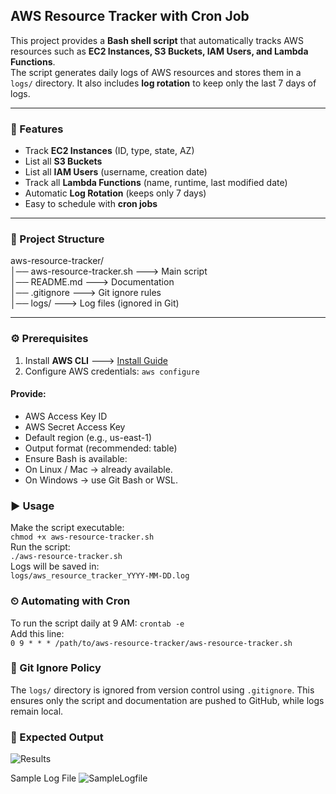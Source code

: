 ## AWS Resource Tracker with Cron Job

This project provides a **Bash shell script** that automatically tracks AWS resources such as **EC2 Instances, S3 Buckets, IAM Users, and Lambda Functions**.  
The script generates daily logs of AWS resources and stores them in a `logs/` directory. It also includes **log rotation** to keep only the last 7 days of logs.

---

### 🚀 Features
- Track **EC2 Instances** (ID, type, state, AZ)
- List all **S3 Buckets**
- List all **IAM Users** (username, creation date)
- Track all **Lambda Functions** (name, runtime, last modified date)
- Automatic **Log Rotation** (keeps only 7 days)
- Easy to schedule with **cron jobs**

---

### 📂 Project Structure

aws-resource-tracker/ <br>
│── aws-resource-tracker.sh ---> Main script<br>
│── README.md ---> Documentation<br>
│── .gitignore ---> Git ignore rules<br>
│── logs/ ---> Log files (ignored in Git)<br>


---

### ⚙️ Prerequisites
1. Install **AWS CLI** ---> [Install Guide](https://docs.aws.amazon.com/cli/latest/userguide/getting-started-install.html)
2. Configure AWS credentials:
   ```aws configure```

#### Provide:<br>
- AWS Access Key ID<br>
- AWS Secret Access Key<br>
- Default region (e.g., us-east-1)<br>
- Output format (recommended: table)<br>
- Ensure Bash is available:<br>
- On Linux / Mac → already available.<br>
- On Windows → use Git Bash or WSL.<br>

### ▶️ Usage

Make the script executable:<br>
```chmod +x aws-resource-tracker.sh```<br>
Run the script:<br>
```./aws-resource-tracker.sh```<br>
Logs will be saved in:<br>
```logs/aws_resource_tracker_YYYY-MM-DD.log```<br>

### ⏲ Automating with Cron

To run the script daily at 9 AM:
```crontab -e```<br>
Add this line:<br>
```0 9 * * * /path/to/aws-resource-tracker/aws-resource-tracker.sh```

### 📝 Git Ignore Policy

The ```logs/``` directory is ignored from version control using ```.gitignore```.
This ensures only the script and documentation are pushed to GitHub, while logs remain local.

### 📌 Expected Output 

![Results](https://github.com/Raafiya-Gouher/aws-resource-tracker/blob/main/images/Output-resource-tracker.png)

Sample Log File
![SampleLogfile](https://github.com/Raafiya-Gouher/aws-resource-tracker/blob/main/images/Sample-Logfile.png)